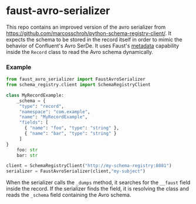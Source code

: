 # faust-avro-serializer

This repo contains an improved version of the avro serializer from
https://github.com/marcosschroh/python-schema-registry-client/. It expects the schema
to be stored in the record itself in order to mimic the behavior of Confluent's Avro SerDe.
It uses Faust's [metadata](https://faust.readthedocs.io/en/latest/userguide/models.html#polymorphic-fields) capability inside the ``Record`` class to read the Avro schema 
dynamically.
### Example

```python
from faust_avro_serializer import FaustAvroSerializer
from schema_registry.client import SchemaRegistryClient

class MyRecordExample:
    _schema = {
     "type": "record",
     "namespace": "com.example",
     "name": "MyRecordExample",
     "fields": [
       { "name": "foo", "type": "string" },
       { "name": "bar", "type": "string" }
     ]
} 
    foo: str
    bar: str

client = SchemaRegistryClient("http://my-schema-registry:8081")
serializer = FaustAvroSerializer(client,"my-subject")
``` 

When the serializer calls the ``_dumps`` method, it searches for the ``__faust`` field inside the
record. 
If the serializer finds the field, it is resolving the class and reads the ``_schema`` field 
containing the Avro schema.

